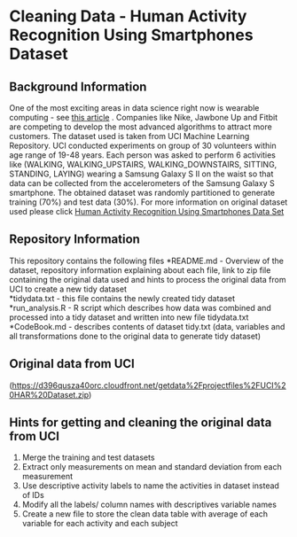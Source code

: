 # Cleaning Data - Human Activity Recognition Using Smartphones Dataset

## Background Information 
One of the most exciting areas in data science right now is wearable computing - see [this article](http://www.insideactivitytracking.com/data-science-activity-tracking-and-the-battle-for-the-worlds-top-sports-brand/) . Companies like Nike, Jawbone Up and Fitbit are competing to develop the most advanced algorithms to attract more customers. The dataset used is taken from UCI Machine Learning Repository. UCI conducted experiments on group of 30 volunteers within age range of 19-48 years. Each person was asked to perform 6 activities like (WALKING, WALKING_UPSTAIRS, WALKING_DOWNSTAIRS, SITTING, STANDING, LAYING) wearing a Samsung Galaxy S II on the waist so that data can be collected from the accelerometers of the Samsung Galaxy S smartphone. The obtained dataset was randomly partitioned to generate training (70%) and test data (30%). For more information on original dataset used please click [
Human Activity Recognition Using Smartphones Data Set](http://archive.ics.uci.edu/ml/datasets/Human+Activity+Recognition+Using+Smartphones)

## Repository Information
This repository contains the following files
*README.md - Overview of the dataset, repository information explaining about each file, link to zip file containing the original data used and hints to process the original data from UCI to create a new tidy dataset  
*tidydata.txt - this file contains the newly created tidy dataset 
*run_analysis.R - R script which describes how data was combined and processed into a tidy dataset and written into new file tidydata.txt 
*CodeBook.md - describes contents of dataset tidy.txt (data, variables and all transformations done to the original data to generate tidy dataset)

## Original data from UCI
(https://d396qusza40orc.cloudfront.net/getdata%2Fprojectfiles%2FUCI%20HAR%20Dataset.zip)

## Hints for getting and cleaning the original data from UCI
1. Merge the training and test datasets
2. Extract only measurements on mean and standard deviation from each measurement
3. Use descriptive activity labels to name the activities in dataset instead of IDs
4. Modify all the labels/ column names with descriptives variable names
5. Create a new file to store the clean data table with average of each variable for each activity and each subject


